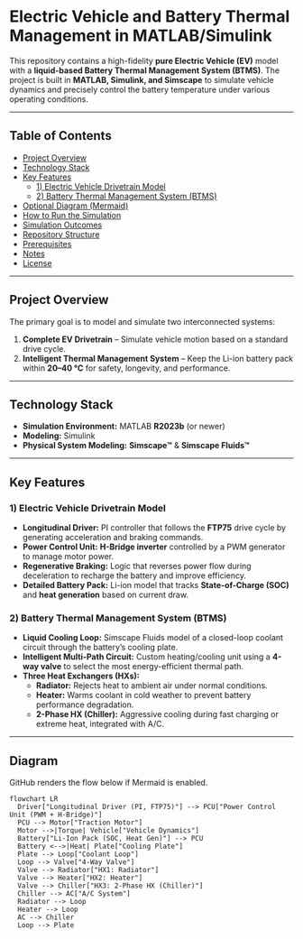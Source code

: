 # Electric Vehicle and Battery Thermal Management in MATLAB/Simulink

This repository contains a high-fidelity **pure Electric Vehicle (EV)** model with a **liquid-based Battery Thermal Management System (BTMS)**. The project is built in **MATLAB, Simulink, and Simscape** to simulate vehicle dynamics and precisely control the battery temperature under various operating conditions.

---

## Table of Contents
- [Project Overview](#project-overview)
- [Technology Stack](#technology-stack)
- [Key Features](#key-features)
  - [1) Electric Vehicle Drivetrain Model](#1-electric-vehicle-drivetrain-model)
  - [2) Battery Thermal Management System (BTMS)](#2-battery-thermal-management-system-btms)
- [Optional Diagram (Mermaid)](#optional-diagram-mermaid)
- [How to Run the Simulation](#how-to-run-the-simulation)
- [Simulation Outcomes](#simulation-outcomes)
- [Repository Structure](#repository-structure)
- [Prerequisites](#prerequisites)
- [Notes](#notes)
- [License](#license)

---

## Project Overview

The primary goal is to model and simulate two interconnected systems:

1. **Complete EV Drivetrain** – Simulate vehicle motion based on a standard drive cycle.  
2. **Intelligent Thermal Management System** – Keep the Li-ion battery pack within **20–40 °C** for safety, longevity, and performance.

---

## Technology Stack

- **Simulation Environment:** MATLAB **R2023b** (or newer)  
- **Modeling:** Simulink  
- **Physical System Modeling:** **Simscape™** & **Simscape Fluids™**

---

## Key Features

### 1) Electric Vehicle Drivetrain Model

- **Longitudinal Driver:** PI controller that follows the **FTP75** drive cycle by generating acceleration and braking commands.  
- **Power Control Unit:** **H-Bridge inverter** controlled by a PWM generator to manage motor power.  
- **Regenerative Braking:** Logic that reverses power flow during deceleration to recharge the battery and improve efficiency.  
- **Detailed Battery Pack:** Li-ion model that tracks **State-of-Charge (SOC)** and **heat generation** based on current draw.

### 2) Battery Thermal Management System (BTMS)

- **Liquid Cooling Loop:** Simscape Fluids model of a closed-loop coolant circuit through the battery’s cooling plate.  
- **Intelligent Multi-Path Circuit:** Custom heating/cooling unit using a **4-way valve** to select the most energy-efficient thermal path.  
- **Three Heat Exchangers (HXs):**
  - **Radiator:** Rejects heat to ambient air under normal conditions.  
  - **Heater:** Warms coolant in cold weather to prevent battery performance degradation.  
  - **2-Phase HX (Chiller):** Aggressive cooling during fast charging or extreme heat, integrated with A/C.

---

## Diagram

GitHub renders the flow below if Mermaid is enabled.

```mermaid
flowchart LR
  Driver["Longitudinal Driver (PI, FTP75)"] --> PCU["Power Control Unit (PWM + H-Bridge)"]
  PCU --> Motor["Traction Motor"]
  Motor -->|Torque| Vehicle["Vehicle Dynamics"]
  Battery["Li-Ion Pack (SOC, Heat Gen)"] --> PCU
  Battery <-->|Heat| Plate["Cooling Plate"]
  Plate --> Loop["Coolant Loop"]
  Loop --> Valve["4-Way Valve"]
  Valve --> Radiator["HX1: Radiator"]
  Valve --> Heater["HX2: Heater"]
  Valve --> Chiller["HX3: 2-Phase HX (Chiller)"]
  Chiller --> AC["A/C System"]
  Radiator --> Loop
  Heater --> Loop
  AC --> Chiller
  Loop --> Plate
